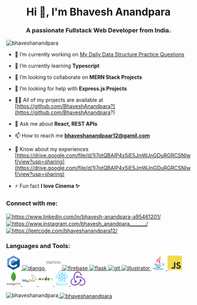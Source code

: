 <h1 align="center">Hi 👋, I'm Bhavesh Anandpara</h1>
<h3 align="center">A passionate Fullstack Web Developer from India.</h3>

<p align="left"> <img src="https://komarev.com/ghpvc/?username=bhaveshanandpara&label=Profile%20views&color=0e75b6&style=flat" alt="bhaveshanandpara" /> </p>

- 🔭 I’m currently working on [My Daily Data Structure Practice Questions](https://github.com/BhaveshAnandpara/CP-Batch-0)

- 🌱 I’m currently learning **Typescript**

- 👯 I’m looking to collaborate on **MERN Stack Projects**

- 🤝 I’m looking for help with **Express.js Projects**

- 👨‍💻 All of my projects are available at [https://github.com/BhaveshAnandpara?](https://github.com/BhaveshAnandpara?)

- 💬 Ask me about **React, REST APIs**

- 📫 How to reach me **bhaveshanandpaar12@gamil.com**

- 📄 Know about my experiences [https://drive.google.com/file/d/1j7otQBAIP4x5iE5JmWJnGDuRGRCSNIwf/view?usp=sharing](https://drive.google.com/file/d/1j7otQBAIP4x5iE5JmWJnGDuRGRCSNIwf/view?usp=sharing)

- ⚡ Fun fact **I love Cinema ✨**

<h3 align="left">Connect with me:</h3>
<p align="left">
<a href="https://linkedin.com/in/https://www.linkedin.com/in/bhavesh-anandpara-a95461201/" target="blank"><img align="center" src="https://raw.githubusercontent.com/rahuldkjain/github-profile-readme-generator/master/src/images/icons/Social/linked-in-alt.svg" alt="https://www.linkedin.com/in/bhavesh-anandpara-a95461201/" height="30" width="40" /></a>
<a href="https://instagram.com/https://www.instagram.com/bhavesh_anandpara_______/" target="blank"><img align="center" src="https://raw.githubusercontent.com/rahuldkjain/github-profile-readme-generator/master/src/images/icons/Social/instagram.svg" alt="https://www.instagram.com/bhavesh_anandpara_______/" height="30" width="40" /></a>
<a href="https://www.leetcode.com/https://leetcode.com/bhaveshanandpara12/" target="blank"><img align="center" src="https://raw.githubusercontent.com/rahuldkjain/github-profile-readme-generator/master/src/images/icons/Social/leet-code.svg" alt="https://leetcode.com/bhaveshanandpara12/" height="30" width="40" /></a>
</p>

<h3 align="left">Languages and Tools:</h3>
<p align="left"> <a href="https://www.cprogramming.com/" target="_blank" rel="noreferrer"> <img src="https://raw.githubusercontent.com/devicons/devicon/master/icons/c/c-original.svg" alt="c" width="40" height="40"/> </a> <a href="https://www.djangoproject.com/" target="_blank" rel="noreferrer"> <img src="https://cdn.worldvectorlogo.com/logos/django.svg" alt="django" width="40" height="40"/> </a> <a href="https://expressjs.com" target="_blank" rel="noreferrer"> <img src="https://raw.githubusercontent.com/devicons/devicon/master/icons/express/express-original-wordmark.svg" alt="express" width="40" height="40"/> </a> <a href="https://firebase.google.com/" target="_blank" rel="noreferrer"> <img src="https://www.vectorlogo.zone/logos/firebase/firebase-icon.svg" alt="firebase" width="40" height="40"/> </a> <a href="https://flask.palletsprojects.com/" target="_blank" rel="noreferrer"> <img src="https://www.vectorlogo.zone/logos/pocoo_flask/pocoo_flask-icon.svg" alt="flask" width="40" height="40"/> </a> <a href="https://git-scm.com/" target="_blank" rel="noreferrer"> <img src="https://www.vectorlogo.zone/logos/git-scm/git-scm-icon.svg" alt="git" width="40" height="40"/> </a> <a href="https://www.adobe.com/in/products/illustrator.html" target="_blank" rel="noreferrer"> <img src="https://www.vectorlogo.zone/logos/adobe_illustrator/adobe_illustrator-icon.svg" alt="illustrator" width="40" height="40"/> </a> <a href="https://www.java.com" target="_blank" rel="noreferrer"> <img src="https://raw.githubusercontent.com/devicons/devicon/master/icons/java/java-original.svg" alt="java" width="40" height="40"/> </a> <a href="https://developer.mozilla.org/en-US/docs/Web/JavaScript" target="_blank" rel="noreferrer"> <img src="https://raw.githubusercontent.com/devicons/devicon/master/icons/javascript/javascript-original.svg" alt="javascript" width="40" height="40"/> </a> <a href="https://www.mongodb.com/" target="_blank" rel="noreferrer"> <img src="https://raw.githubusercontent.com/devicons/devicon/master/icons/mongodb/mongodb-original-wordmark.svg" alt="mongodb" width="40" height="40"/> </a> <a href="https://www.mysql.com/" target="_blank" rel="noreferrer"> <img src="https://raw.githubusercontent.com/devicons/devicon/master/icons/mysql/mysql-original-wordmark.svg" alt="mysql" width="40" height="40"/> </a> <a href="https://nodejs.org" target="_blank" rel="noreferrer"> <img src="https://raw.githubusercontent.com/devicons/devicon/master/icons/nodejs/nodejs-original-wordmark.svg" alt="nodejs" width="40" height="40"/> </a> <a href="https://reactjs.org/" target="_blank" rel="noreferrer"> <img src="https://raw.githubusercontent.com/devicons/devicon/master/icons/react/react-original-wordmark.svg" alt="react" width="40" height="40"/> </a> <a href="https://redux.js.org" target="_blank" rel="noreferrer"> <img src="https://raw.githubusercontent.com/devicons/devicon/master/icons/redux/redux-original.svg" alt="redux" width="40" height="40"/> </a> <a href="https://www.scala-lang.org" target="_blank" rel="noreferrer">

<p><img align="left" src="https://github-readme-stats.vercel.app/api/top-langs?username=bhaveshanandpara&show_icons=true&locale=en&layout=compact" alt="bhaveshanandpara" /></p>

<p>&nbsp;<img align="center" src="https://github-readme-stats.vercel.app/api?username=bhaveshanandpara&show_icons=true&locale=en" alt="bhaveshanandpara" /></p>

